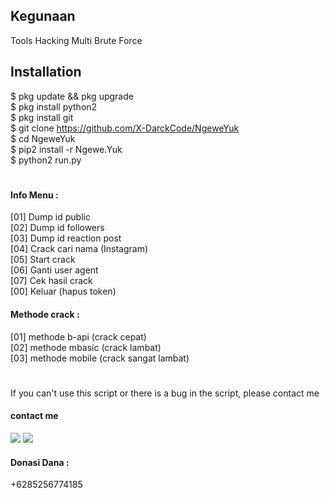 ## Kegunaan
Tools Hacking Multi Brute Force




## Installation
$ pkg update && pkg upgrade <br>
$ pkg install python2 <br>
$ pkg install git <br>
$ git clone https://github.com/X-DarckCode/NgeweYuk <br>
$ cd NgeweYuk <br>
$ pip2 install -r Ngewe.Yuk <br>
$ python2 run.py <br>
#
#### Info Menu :<br>
 [01] Dump id public <br>
 [02] Dump id followers <br>
 [03] Dump id reaction post <br>
 [04] Crack cari nama (Instagram) <br>
 [05] Start crack <br>
 [06] Ganti user agent <br>
 [07] Cek hasil crack <br>
 [00] Keluar (hapus token) <br>
#### Methode crack :
 [01] methode b-api (crack cepat) <br>
 [02] methode mbasic (crack lambat) <br>
 [03] methode mobile (crack sangat lambat) <br>
#
If you can't use this script or there is a bug in the script, please contact me
#### contact me
[![](https://img.shields.io/badge/Facebook-blue?logo=Facebook&logoColor=blue&labelColor=white)](https://www.facebook.com/tiara.pandu.5)
[![](https://img.shields.io/badge/Whatsapp-CHAT-red?logo=Whatsapp&logoColor=Brightgreen&labelColor=white)](https://wa.me/6285256774185?text=Asalamualaikum+bang)
#### Donasi Dana :
+6285256774185
#

